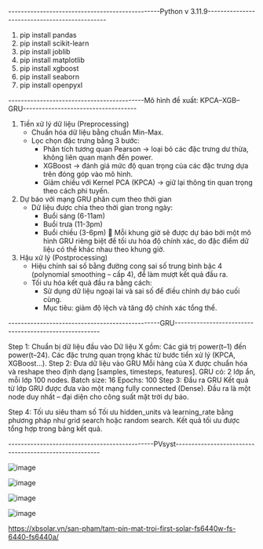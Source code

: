 ------------------------------------------------Python v 3.11.9----------------------------------------------

1. pip install pandas
2. pip install scikit-learn
3. pip install joblib
4. pip install matplotlib
5. pip install xgboost
6. pip install seaborn
7. pip install openpyxl


-------------------------------------------Mô hình đề xuất: KPCA–XGB–GRU------------------------------------
1. Tiền xử lý dữ liệu (Preprocessing)
    + Chuẩn hóa dữ liệu bằng chuẩn Min-Max.
    + Lọc chọn đặc trưng bằng 3 bước:
         - Phân tích tương quan Pearson → loại bỏ các đặc trưng dư thừa, không liên quan mạnh đến power.
         - XGBoost → đánh giá mức độ quan trọng của các đặc trưng dựa trên đóng góp vào mô hình.
         - Giảm chiều với Kernel PCA (KPCA) → giữ lại thông tin quan trọng theo cách phi tuyến.
2. Dự báo với mạng GRU phân cụm theo thời gian
    + Dữ liệu được chia theo thời gian trong ngày:
        - Buổi sáng (6-11am)
        - Buổi trưa (11-3pm)
        - Buổi chiều (3-6pm)
    🧠 Mỗi khung giờ sẽ được dự báo bởi một mô hình GRU riêng biệt để tối ưu hóa độ chính xác, do đặc điểm dữ liệu có thể khác nhau theo khung giờ.
3. Hậu xử lý (Postprocessing)
     + Hiệu chỉnh sai số bằng đường cong sai số trung bình bậc 4 (polynomial smoothing – cấp 4), để làm mượt kết quả đầu ra.
     + Tối ưu hóa kết quả đầu ra bằng cách:
         - Sử dụng dữ liệu ngoại lai và sai số để điều chỉnh dự báo cuối cùng.
         - Mục tiêu: giảm độ lệch và tăng độ chính xác tổng thể.

------------------------------------------------GRU------------------------------------------------------

Step 1: Chuẩn bị dữ liệu đầu vào 
      Dữ liệu X gồm:
            Các giá trị power(t–1) đến power(t–24).
            Các đặc trưng quan trọng khác từ bước tiền xử lý (KPCA, XGBoost...).
Step 2: Đưa dữ liệu vào GRU
      Mỗi hàng của X được chuẩn hóa và reshape theo định dạng [samples, timesteps, features].
      GRU có:
            2 lớp ẩn, mỗi lớp 100 nodes.
            Batch size: 16
            Epochs: 100
Step 3: Đầu ra GRU
      Kết quả từ lớp GRU được đưa vào một mạng fully connected (Dense).
      Đầu ra là một node duy nhất – đại diện cho công suất mặt trời dự báo.
      
Step 4: Tối ưu siêu tham số
      Tối ưu hidden_units và learning_rate bằng phương pháp như grid search hoặc random search.
      Kết quả tối ưu được tổng hợp trong bảng kết quả.
      
----------------------------------------------PVsyst------------------------------------------------------

![image](https://github.com/user-attachments/assets/d880ecea-036c-46ee-ac43-36e794d1fcea)

![image](https://github.com/user-attachments/assets/9886f7d1-d1b7-4f3c-a142-62ef571fbc5a)

![image](https://github.com/user-attachments/assets/3040dd90-b749-42fb-8d10-dce640f4e2cb)

![image](https://github.com/user-attachments/assets/053fd3e5-f480-4f8a-8b85-cf2363e23c86)

https://xbsolar.vn/san-pham/tam-pin-mat-troi-first-solar-fs6440w-fs-6440-fs6440a/






